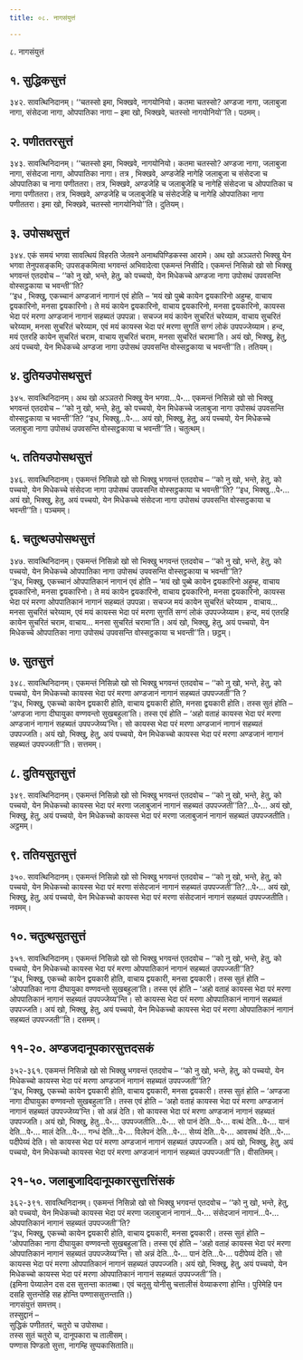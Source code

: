```yaml
---
title: ०८. नागसंयुत्तं

---
```

८. नागसंयुत्तं  


## १. सुद्धिकसुत्तं

३४२. सावत्थिनिदानम्। ‘‘चतस्सो इमा, भिक्खवे, नागयोनियो। कतमा चतस्सो? अण्डजा नागा, जलाबुजा नागा, संसेदजा नागा, ओपपातिका नागा – इमा खो, भिक्खवे, चतस्सो नागयोनियो’’ति। पठमम्।  


## २. पणीततरसुत्तं

३४३. सावत्थिनिदानम्। ‘‘चतस्सो इमा, भिक्खवे, नागयोनियो। कतमा चतस्सो? अण्डजा नागा, जलाबुजा नागा, संसेदजा नागा, ओपपातिका नागा। तत्र , भिक्खवे, अण्डजेहि नागेहि जलाबुजा च संसेदजा च ओपपातिका च नागा पणीततरा। तत्र, भिक्खवे, अण्डजेहि च जलाबुजेहि च नागेहि संसेदजा च ओपपातिका च नागा पणीततरा। तत्र, भिक्खवे, अण्डजेहि च जलाबुजेहि च संसेदजेहि च नागेहि ओपपातिका नागा पणीततरा। इमा खो, भिक्खवे, चतस्सो नागयोनियो’’ति। दुतियम्।  


## ३. उपोसथसुत्तं

३४४. एकं समयं भगवा सावत्थियं विहरति जेतवने अनाथपिण्डिकस्स आरामे। अथ खो अञ्ञतरो भिक्खु येन भगवा तेनुपसङ्कमि; उपसङ्कमित्वा भगवन्तं अभिवादेत्वा एकमन्तं निसीदि। एकमन्तं निसिन्नो खो सो भिक्खु भगवन्तं एतदवोच – ‘‘को नु खो, भन्ते, हेतु, को पच्चयो, येन मिधेकच्चे अण्डजा नागा उपोसथं उपवसन्ति वोस्सट्ठकाया च भवन्ती’’ति?  
‘‘इध , भिक्खु, एकच्चानं अण्डजानं नागानं एवं होति – ‘मयं खो पुब्बे कायेन द्वयकारिनो अहुम्ह, वाचाय द्वयकारिनो, मनसा द्वयकारिनो। ते मयं कायेन द्वयकारिनो, वाचाय द्वयकारिनो, मनसा द्वयकारिनो, कायस्स भेदा परं मरणा अण्डजानं नागानं सहब्यतं उपपन्ना। सचज्ज मयं कायेन सुचरितं चरेय्याम, वाचाय सुचरितं चरेय्याम, मनसा सुचरितं चरेय्याम, एवं मयं कायस्स भेदा परं मरणा सुगतिं सग्गं लोकं उपपज्जेय्याम। हन्द, मयं एतरहि कायेन सुचरितं चराम, वाचाय सुचरितं चराम, मनसा सुचरितं चरामा’ति। अयं खो, भिक्खु, हेतु, अयं पच्चयो, येन मिधेकच्चे अण्डजा नागा उपोसथं उपवसन्ति वोस्सट्ठकाया च भवन्ती’’ति। ततियम्।  


## ४. दुतियउपोसथसुत्तं

३४५. सावत्थिनिदानम्। अथ खो अञ्ञतरो भिक्खु येन भगवा…पे॰… एकमन्तं निसिन्नो खो सो भिक्खु भगवन्तं एतदवोच – ‘‘को नु खो, भन्ते, हेतु, को पच्चयो, येन मिधेकच्चे जलाबुजा नागा उपोसथं उपवसन्ति वोस्सट्ठकाया च भवन्ती’’ति? ‘‘इध, भिक्खु…पे॰… अयं खो, भिक्खु, हेतु, अयं पच्चयो, येन मिधेकच्चे जलाबुजा नागा उपोसथं उपवसन्ति वोस्सट्ठकाया च भवन्ती’’ति। चतुत्थम्।  


## ५. ततियउपोसथसुत्तं

३४६. सावत्थिनिदानम्। एकमन्तं निसिन्नो खो सो भिक्खु भगवन्तं एतदवोच – ‘‘को नु खो, भन्ते, हेतु, को पच्चयो, येन मिधेकच्चे संसेदजा नागा उपोसथं उपवसन्ति वोस्सट्ठकाया च भवन्ती’’ति? ‘‘इध, भिक्खु…पे॰… अयं खो, भिक्खु, हेतु, अयं पच्चयो, येन मिधेकच्चे संसेदजा नागा उपोसथं उपवसन्ति वोस्सट्ठकाया च भवन्ती’’ति। पञ्चमम्।  


## ६. चतुत्थउपोसथसुत्तं

३४७. सावत्थिनिदानम्। एकमन्तं निसिन्नो खो सो भिक्खु भगवन्तं एतदवोच – ‘‘को नु खो, भन्ते, हेतु, को पच्चयो, येन मिधेकच्चे ओपपातिका नागा उपोसथं उपवसन्ति वोस्सट्ठकाया च भवन्ती’’ति?  
‘‘इध, भिक्खु, एकच्चानं ओपपातिकानं नागानं एवं होति – ‘मयं खो पुब्बे कायेन द्वयकारिनो अहुम्ह, वाचाय द्वयकारिनो, मनसा द्वयकारिनो। ते मयं कायेन द्वयकारिनो, वाचाय द्वयकारिनो, मनसा द्वयकारिनो, कायस्स भेदा परं मरणा ओपपातिकानं नागानं सहब्यतं उपपन्ना। सचज्ज मयं कायेन सुचरितं चरेय्याम , वाचाय… मनसा सुचरितं चरेय्याम, एवं मयं कायस्स भेदा परं मरणा सुगतिं सग्गं लोकं उपपज्जेय्याम। हन्द, मयं एतरहि कायेन सुचरितं चराम, वाचाय… मनसा सुचरितं चरामा’ति। अयं खो, भिक्खु, हेतु, अयं पच्चयो, येन मिधेकच्चे ओपपातिका नागा उपोसथं उपवसन्ति वोस्सट्ठकाया च भवन्ती’’ति। छट्ठम्।  


## ७. सुतसुत्तं

३४८. सावत्थिनिदानम्। एकमन्तं निसिन्नो खो सो भिक्खु भगवन्तं एतदवोच – ‘‘को नु खो, भन्ते, हेतु, को पच्चयो, येन मिधेकच्चो कायस्स भेदा परं मरणा अण्डजानं नागानं सहब्यतं उपपज्जती’’ति ?  
‘‘इध, भिक्खु, एकच्चो कायेन द्वयकारी होति, वाचाय द्वयकारी होति, मनसा द्वयकारी होति। तस्स सुतं होति – ‘अण्डजा नागा दीघायुका वण्णवन्तो सुखबहुला’ति। तस्स एवं होति – ‘अहो वताहं कायस्स भेदा परं मरणा अण्डजानं नागानं सहब्यतं उपपज्जेय्य’न्ति। सो कायस्स भेदा परं मरणा अण्डजानं नागानं सहब्यतं उपपज्जति। अयं खो, भिक्खु, हेतु, अयं पच्चयो, येन मिधेकच्चो कायस्स भेदा परं मरणा अण्डजानं नागानं सहब्यतं उपपज्जती’’ति। सत्तमम्।  


## ८. दुतियसुतसुत्तं

३४९. सावत्थिनिदानम्। एकमन्तं निसिन्नो खो सो भिक्खु भगवन्तं एतदवोच – ‘‘को नु खो, भन्ते, हेतु, को पच्चयो, येन मिधेकच्चो कायस्स भेदा परं मरणा जलाबुजानं नागानं सहब्यतं उपपज्जती’’ति?…पे॰… अयं खो, भिक्खु, हेतु, अयं पच्चयो, येन मिधेकच्चो कायस्स भेदा परं मरणा जलाबुजानं नागानं सहब्यतं उपपज्जतीति। अट्ठमम्।  


## ९. ततियसुतसुत्तं

३५०. सावत्थिनिदानम्। एकमन्तं निसिन्नो खो सो भिक्खु भगवन्तं एतदवोच – ‘‘को नु खो, भन्ते, हेतु, को पच्चयो, येन मिधेकच्चो कायस्स भेदा परं मरणा संसेदजानं नागानं सहब्यतं उपपज्जती’’ति?…पे॰… अयं खो, भिक्खु, हेतु, अयं पच्चयो, येन मिधेकच्चो कायस्स भेदा परं मरणा संसेदजानं नागानं सहब्यतं उपपज्जतीति। नवमम्।  


## १०. चतुत्थसुतसुत्तं

३५१. सावत्थिनिदानम्। एकमन्तं निसिन्नो खो सो भिक्खु भगवन्तं एतदवोच – ‘‘को नु खो, भन्ते, हेतु, को पच्चयो, येन मिधेकच्चो कायस्स भेदा परं मरणा ओपपातिकानं नागानं सहब्यतं उपपज्जती’’ति?  
‘‘इध, भिक्खु, एकच्चो कायेन द्वयकारी होति, वाचाय द्वयकारी, मनसा द्वयकारी। तस्स सुतं होति – ‘ओपपातिका नागा दीघायुका वण्णवन्तो सुखबहुला’ति। तस्स एवं होति – ‘अहो वताहं कायस्स भेदा परं मरणा ओपपातिकानं नागानं सहब्यतं उपपज्जेय्य’न्ति। सो कायस्स भेदा परं मरणा ओपपातिकानं नागानं सहब्यतं उपपज्जति। अयं खो, भिक्खु, हेतु, अयं पच्चयो, येन मिधेकच्चो कायस्स भेदा परं मरणा ओपपातिकानं नागानं सहब्यतं उपपज्जती’’ति। दसमम्।  


## ११-२०. अण्डजदानूपकारसुत्तदसकं

३५२-३६१. एकमन्तं निसिन्नो खो सो भिक्खु भगवन्तं एतदवोच – ‘‘को नु खो, भन्ते, हेतु, को पच्चयो, येन मिधेकच्चो कायस्स भेदा परं मरणा अण्डजानं नागानं सहब्यतं उपपज्जती’’ति?  
‘‘इध, भिक्खु, एकच्चो कायेन द्वयकारी होति, वाचाय द्वयकारी, मनसा द्वयकारी। तस्स सुतं होति – ‘अण्डजा नागा दीघायुका वण्णवन्तो सुखबहुला’ति। तस्स एवं होति – ‘अहो वताहं कायस्स भेदा परं मरणा अण्डजानं नागानं सहब्यतं उपपज्जेय्य’न्ति। सो अन्नं देति। सो कायस्स भेदा परं मरणा अण्डजानं नागानं सहब्यतं उपपज्जति। अयं खो, भिक्खु, हेतु…पे॰… उपपज्जतीति…पे॰… सो पानं देति…पे॰… वत्थं देति…पे॰… यानं देति…पे॰… मालं देति…पे॰… गन्धं देति…पे॰… विलेपनं देति…पे॰… सेय्यं देति…पे॰… आवसथं देति…पे॰… पदीपेय्यं देति। सो कायस्स भेदा परं मरणा अण्डजानं नागानं सहब्यतं उपपज्जति। अयं खो, भिक्खु, हेतु, अयं पच्चयो, येन मिधेकच्चो कायस्स भेदा परं मरणा अण्डजानं नागानं सहब्यतं उपपज्जती’’ति। वीसतिमम्।  


## २१-५०. जलाबुजादिदानूपकारसुत्तत्तिंसकं

३६२-३९१. सावत्थिनिदानम्। एकमन्तं निसिन्नो खो सो भिक्खु भगवन्तं एतदवोच – ‘‘को नु खो, भन्ते, हेतु, को पच्चयो, येन मिधेकच्चो कायस्स भेदा परं मरणा जलाबुजानं नागानं…पे॰… संसेदजानं नागानं…पे॰… ओपपातिकानं नागानं सहब्यतं उपपज्जती’’ति?  
‘‘इध, भिक्खु, एकच्चो कायेन द्वयकारी होति, वाचाय द्वयकारी, मनसा द्वयकारी। तस्स सुतं होति – ‘ओपपातिका नागा दीघायुका वण्णवन्तो सुखबहुला’ति। तस्स एवं होति – ‘अहो वताहं कायस्स भेदा परं मरणा ओपपातिकानं नागानं सहब्यतं उपपज्जेय्य’न्ति। सो अन्नं देति…पे॰… पानं देति…पे॰… पदीपेय्यं देति। सो कायस्स भेदा परं मरणा ओपपातिकानं नागानं सहब्यतं उपपज्जति। अयं खो, भिक्खु, हेतु, अयं पच्चयो, येन मिधेकच्चो कायस्स भेदा परं मरणा ओपपातिकानं नागानं सहब्यतं उपपज्जती’’ति।  
(इमिना पेय्यालेन दस दस सुत्तन्ता कातब्बा। एवं चतूसु योनीसु चत्तालीसं वेय्याकरणा होन्ति। पुरिमेहि पन दसहि सुत्तन्तेहि सह होन्ति पण्णाससुत्तन्ताति।)  
नागसंयुत्तं समत्तम्।  
तस्सुद्दानं –  
सुद्धिकं पणीततरं, चतुरो च उपोसथा।  
तस्स सुतं चतुरो च, दानूपकारा च तालीसम्।  
पण्णास पिण्डतो सुत्ता, नागम्हि सुप्पकासिताति॥  